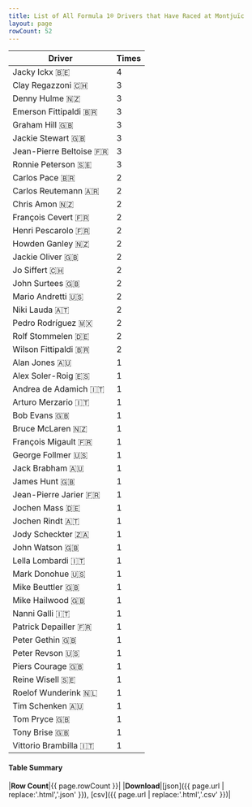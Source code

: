 ```yaml
---
title: List of All Formula 1® Drivers that Have Raced at Montjuïc
layout: page
rowCount: 52
---
```


| Driver | Times |
|--|--|
| Jacky Ickx 🇧🇪 | 4 |
| Clay Regazzoni 🇨🇭 | 3 |
| Denny Hulme 🇳🇿 | 3 |
| Emerson Fittipaldi 🇧🇷 | 3 |
| Graham Hill 🇬🇧 | 3 |
| Jackie Stewart 🇬🇧 | 3 |
| Jean-Pierre Beltoise 🇫🇷 | 3 |
| Ronnie Peterson 🇸🇪 | 3 |
| Carlos Pace 🇧🇷 | 2 |
| Carlos Reutemann 🇦🇷 | 2 |
| Chris Amon 🇳🇿 | 2 |
| François Cevert 🇫🇷 | 2 |
| Henri Pescarolo 🇫🇷 | 2 |
| Howden Ganley 🇳🇿 | 2 |
| Jackie Oliver 🇬🇧 | 2 |
| Jo Siffert 🇨🇭 | 2 |
| John Surtees 🇬🇧 | 2 |
| Mario Andretti 🇺🇸 | 2 |
| Niki Lauda 🇦🇹 | 2 |
| Pedro Rodríguez 🇲🇽 | 2 |
| Rolf Stommelen 🇩🇪 | 2 |
| Wilson Fittipaldi 🇧🇷 | 2 |
| Alan Jones 🇦🇺 | 1 |
| Alex Soler-Roig 🇪🇸 | 1 |
| Andrea de Adamich 🇮🇹 | 1 |
| Arturo Merzario 🇮🇹 | 1 |
| Bob Evans 🇬🇧 | 1 |
| Bruce McLaren 🇳🇿 | 1 |
| François Migault 🇫🇷 | 1 |
| George Follmer 🇺🇸 | 1 |
| Jack Brabham 🇦🇺 | 1 |
| James Hunt 🇬🇧 | 1 |
| Jean-Pierre Jarier 🇫🇷 | 1 |
| Jochen Mass 🇩🇪 | 1 |
| Jochen Rindt 🇦🇹 | 1 |
| Jody Scheckter 🇿🇦 | 1 |
| John Watson 🇬🇧 | 1 |
| Lella Lombardi 🇮🇹 | 1 |
| Mark Donohue 🇺🇸 | 1 |
| Mike Beuttler 🇬🇧 | 1 |
| Mike Hailwood 🇬🇧 | 1 |
| Nanni Galli 🇮🇹 | 1 |
| Patrick Depailler 🇫🇷 | 1 |
| Peter Gethin 🇬🇧 | 1 |
| Peter Revson 🇺🇸 | 1 |
| Piers Courage 🇬🇧 | 1 |
| Reine Wisell 🇸🇪 | 1 |
| Roelof Wunderink 🇳🇱 | 1 |
| Tim Schenken 🇦🇺 | 1 |
| Tom Pryce 🇬🇧 | 1 |
| Tony Brise 🇬🇧 | 1 |
| Vittorio Brambilla 🇮🇹 | 1 |

#### Table Summary

|**Row Count**|{{ page.rowCount }}|
|**Download**|[json]({{ page.url | replace:'.html','.json' }}), [csv]({{ page.url | replace:'.html','.csv' }})|
